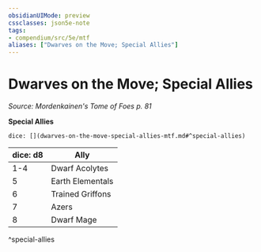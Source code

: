```yaml
---
obsidianUIMode: preview
cssclasses: json5e-note
tags:
- compendium/src/5e/mtf
aliases: ["Dwarves on the Move; Special Allies"]
---
```

# Dwarves on the Move; Special Allies
*Source: Mordenkainen's Tome of Foes p. 81* 

**Special Allies**

`dice: [](dwarves-on-the-move-special-allies-mtf.md#^special-allies)`

| dice: d8 | Ally |
|----------|------|
| 1-4 | Dwarf Acolytes |
| 5 | Earth Elementals |
| 6 | Trained Griffons |
| 7 | Azers |
| 8 | Dwarf Mage |
^special-allies